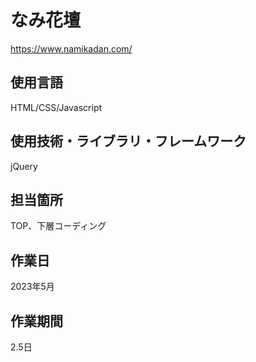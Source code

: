 # なみ花壇
https://www.namikadan.com/
## 使用言語
HTML/CSS/Javascript
## 使用技術・ライブラリ・フレームワーク
jQuery
## 担当箇所
TOP、下層コーディング
## 作業日
2023年5月
## 作業期間
2.5日
